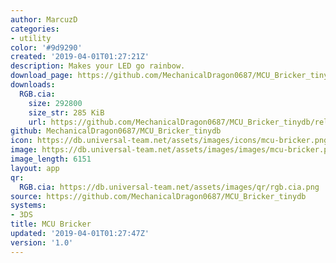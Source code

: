 ```yaml
---
author: MarcuzD
categories:
- utility
color: '#9d9290'
created: '2019-04-01T01:27:21Z'
description: Makes your LED go rainbow.
download_page: https://github.com/MechanicalDragon0687/MCU_Bricker_tinydb/releases/tag/1.0
downloads:
  RGB.cia:
    size: 292800
    size_str: 285 KiB
    url: https://github.com/MechanicalDragon0687/MCU_Bricker_tinydb/releases/download/1.0/RGB.cia
github: MechanicalDragon0687/MCU_Bricker_tinydb
icon: https://db.universal-team.net/assets/images/icons/mcu-bricker.png
image: https://db.universal-team.net/assets/images/images/mcu-bricker.png
image_length: 6151
layout: app
qr:
  RGB.cia: https://db.universal-team.net/assets/images/qr/rgb.cia.png
source: https://github.com/MechanicalDragon0687/MCU_Bricker_tinydb
systems:
- 3DS
title: MCU Bricker
updated: '2019-04-01T01:27:47Z'
version: '1.0'
---
```

